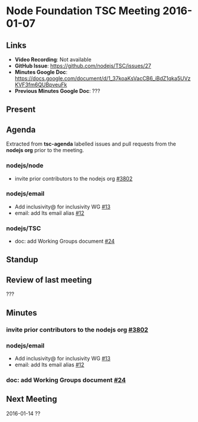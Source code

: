 # Node Foundation TSC Meeting 2016-01-07
## Links

* **Video Recording**: Not available
* **GitHub Issue**: https://github.com/nodejs/TSC/issues/27
* **Minutes Google Doc**: <https://docs.google.com/document/d/1_37koaKsVacCB6_iBdZ1qka5UVzKVF3fm6QUBpveuFk>
* **Previous Minutes Google Doc**: ???

## Present

## Agenda

Extracted from **tsc-agenda** labelled issues and pull requests from the **nodejs org** prior to the meeting.

### nodejs/node

* invite prior contributors to the nodejs org [#3802](https://github.com/nodejs/node/issues/3802)

### nodejs/email

* Add inclusivity@ for inclusivity WG [#13](https://github.com/nodejs/email/pull/13)
* email: add lts email alias [#12](https://github.com/nodejs/email/pull/12)

### nodejs/TSC

* doc: add Working Groups document [#24](https://github.com/nodejs/TSC/pull/24)

## Standup

## Review of last meeting

???

## Minutes

### invite prior contributors to the nodejs org [#3802](https://github.com/nodejs/node/issues/3802)

### nodejs/email
* Add inclusivity@ for inclusivity WG [#13](https://github.com/nodejs/email/pull/13)
* email: add lts email alias [#12](https://github.com/nodejs/email/pull/12)

### doc: add Working Groups document [#24](https://github.com/nodejs/TSC/pull/24)

## Next Meeting

2016-01-14 ??
